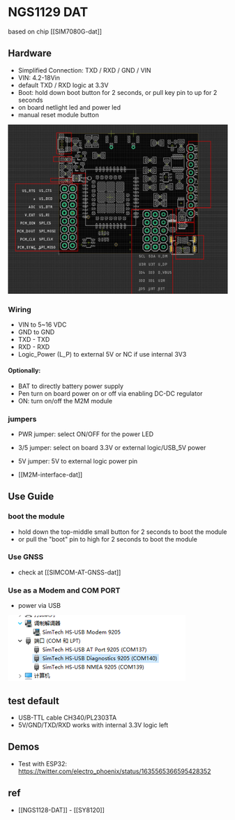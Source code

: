 

# NGS1129 DAT

based on chip [[SIM7080G-dat]]

## Hardware 

- Simplified Connection: TXD / RXD / GND / VIN
- VIN: 4.2-18Vin
- default TXD / RXD logic at 3.3V
- Boot: hold down boot button for 2 seconds, or pull key pin to up for 2 seconds
- on board netlight led and power led 
- manual reset module button 

![](06-16-17-16-05-2023.png)

### Wiring 
- VIN to 5~16 VDC
- GND to GND
- TXD - TXD
- RXD - RXD
- Logic_Power (L_P) to external 5V or NC if use internal 3V3 

#### Optionally: 
- BAT to directly battery power supply 
- Pen turn on board power on or off via enabling DC-DC regulator
- ON: turn on/off the M2M module 

### jumpers 

- PWR jumper: select ON/OFF for the power LED
- 3/5 jumper: select on board 3.3V or external logic/USB_5V power
- 5V jumper: 5V to external logic power pin 

- [[M2M-interface-dat]]


## Use Guide 

### boot the module 
- hold down the top-middle small button for 2 seconds to boot the module
- or pull the "boot" pin to high for 2 seconds to boot the module 

### Use GNSS
- check at [[SIMCOM-AT-GNSS-dat]]

### Use as a Modem and COM PORT

- power via USB

![](27-07-17-14-03-2023.png)


## test default 
- USB-TTL cable CH340/PL2303TA 
- 5V/GND/TXD/RXD works with internal 3.3V logic left



## Demos
- Test with ESP32: https://twitter.com/electro_phoenix/status/1635565366595428352

## ref 

- [[NGS1128-DAT]] - [[SY8120]]